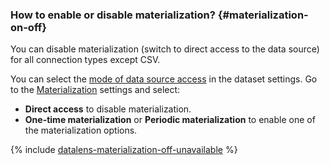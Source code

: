 ### How to enable or disable materialization? {#materialization-on-off}

You can disable materialization (switch to direct access to the data source) for all connection types except CSV.

You can select the [mode of data source access](../../datalens/concepts/dataset/settings.md#mode) in the dataset settings. Go to the [Materialization](../../datalens/operations/dataset/materialize.md) settings and select:

* **Direct access** to disable materialization.
* **One-time materialization** or **Periodic materialization** to enable one of the materialization options.

{% include [datalens-materialization-off-unavailable](../../_includes/datalens/datalens-materialization-off-unavailable.md) %}
